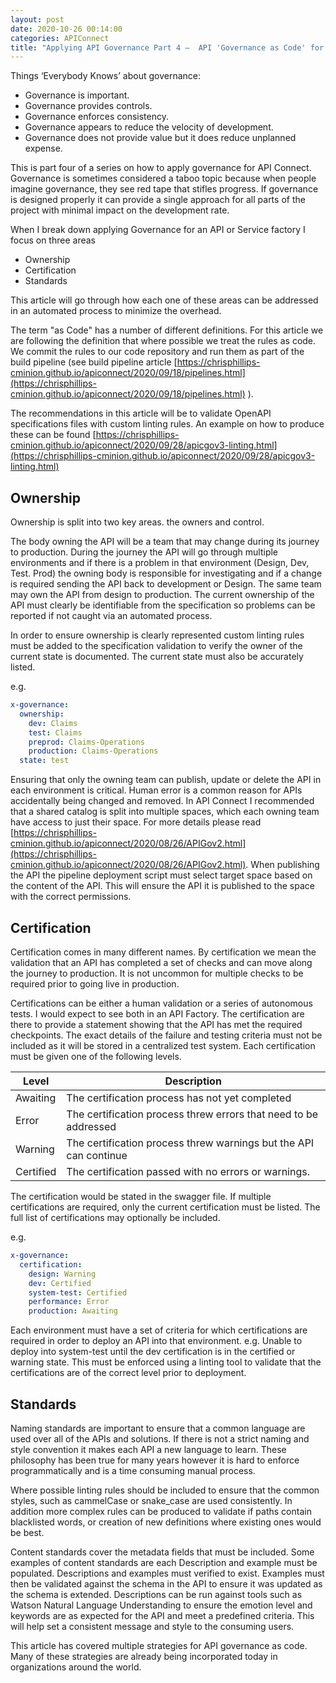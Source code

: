 ```yaml
---
layout: post
date: 2020-10-26 00:14:00
categories: APIConnect
title: "Applying API Governance Part 4 –  API 'Governance as Code' for a Decentralized world"
---
```


Things ‘Everybody Knows’ about governance:
* Governance is important.
* Governance provides controls.
* Governance enforces consistency.
* Governance appears to reduce the velocity of development.
* Governance does not provide value but it does reduce unplanned expense.

<!--more-->

This is part four of a series on how to apply governance for API Connect.  Governance is sometimes considered a taboo topic because when people imagine governance, they see red tape that stifles progress. If governance is designed properly it can provide a single approach for all parts of the project with minimal impact on the development rate.

When I break down applying Governance for an API or Service factory I focus on three areas
* Ownership
* Certification
* Standards

This article will go through how each one of these areas can be addressed in an automated process to minimize the overhead.  

The term "as Code"  has a number of different definitions. For this  article we are following the definition that where possible we treat the rules as code. We commit the rules to our code repository and run them as part of the build pipeline (see build pipeline article [https://chrisphillips-cminion.github.io/apiconnect/2020/09/18/pipelines.html](https://chrisphillips-cminion.github.io/apiconnect/2020/09/18/pipelines.html) ).  

The recommendations in this article will be to validate OpenAPI specifications files with custom linting rules. An example on how to produce these can be found [https://chrisphillips-cminion.github.io/apiconnect/2020/09/28/apicgov3-linting.html](https://chrisphillips-cminion.github.io/apiconnect/2020/09/28/apicgov3-linting.html)

## Ownership
Ownership is split into two key areas. the owners and control.

The body owning the API will be a team that may change during its journey to production.  During the journey the API will go through multiple environments and if there is a problem in that environment (Design, Dev, Test. Prod) the owning body is responsible for investigating and if a change is required sending the API back to development or Design. The same team may own the API from design to production. The current ownership of the API must clearly be identifiable from the specification so problems can be reported if not caught via an automated process.

In order to ensure ownership is clearly represented custom linting rules must be added to the specification validation to verify the owner of the current state is documented. The current state must also be accurately listed.

e.g.
```YAML
x-governance:
  ownership:
    dev: Claims
    test: Claims
    preprod: Claims-Operations
    production: Claims-Operations
  state: test
```

Ensuring that only the owning team can publish, update or delete the API in each environment is critical. Human error is a common reason for APIs accidentally being changed and removed.  In API Connect I recommended that a shared catalog is split into multiple spaces, which each owning team have access to just their space. For more details please read [https://chrisphillips-cminion.github.io/apiconnect/2020/08/26/APIGov2.html](https://chrisphillips-cminion.github.io/apiconnect/2020/08/26/APIGov2.html). When publishing the API the pipeline deployment script must select target space based on the content of the API. This will ensure the API it is published to the space with the correct permissions.

## Certification
Certification comes in many different names. By certification we mean the validation that an API has completed a set of checks and can move along the journey to production. It is not uncommon for multiple checks to be required prior to going live in production.

Certifications can be either a human validation or a series of autonomous tests. I would expect to see both in an API Factory. The certification are there to provide a statement showing that the API has met the required checkpoints. The exact details of the failure and testing criteria must not be included as it will be stored in a centralized test system. Each certification must be given one of the following levels.

|Level| Description|
|-----|-----|
| Awaiting |  The certification process has not yet completed |
| Error |  The certification process threw errors that need to be addressed |
| Warning |  The certification process threw warnings but the API can continue |
| Certified  |  The certification passed with no errors or warnings. |


The certification would be stated in the swagger file. If multiple certifications are required, only the current certification must be listed. The full list of certifications may optionally be included.

e.g.
```YAML
x-governance:
  certification:
    design: Warning
    dev: Certified
    system-test: Certified
    performance: Error
    production: Awaiting
```

Each environment must have a set of criteria for which certifications are required in order to deploy an API into that environment. e.g. Unable to deploy into system-test until the dev certification is in the certified or warning state. This must be enforced using a linting tool to validate that the certifications are of the correct level prior to deployment.

## Standards
Naming standards are important to ensure that a common language are used over all of the APIs and solutions. If there is not a strict naming and style convention it makes each API a new language to learn.  These philosophy has been true for many years however it is hard to enforce programmatically and is a time consuming manual process.

Where possible linting rules should be included to ensure that the common styles, such as cammelCase or snake_case are used consistently. In addition more complex rules can be produced to validate if paths contain blacklisted words, or creation of new definitions where existing ones would be best.

Content standards cover the metadata fields that must be included. Some examples of content standards are each Description and example must be populated. Descriptions and examples must verified to exist. Examples must then be validated against the schema in the API to ensure it was updated as the schema is extended.  Descriptions can be run against tools such as Watson Natural Language Understanding to ensure the emotion level and keywords are as expected for the API and meet a predefined criteria.  This will help set a consistent message and style to the consuming users.

This article has covered multiple strategies for API governance as code. Many of these strategies are already being incorporated today in organizations around the world.
